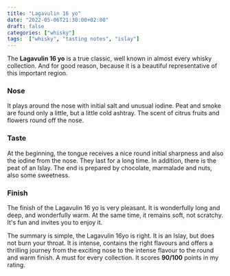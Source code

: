 ```yaml
---
title: "Lagavulin 16 yo"
date: "2022-05-06T21:30:00+02:00"
draft: false
categories: ["whisky"]
tags:  ["whisky", "tasting notes", "islay"]
---
```


The **Lagavulin 16 yo** is a true classic, well known in almost every whisky collection. And for good reason, because it is a beautiful representative of this important region.

### Nose

It plays around the nose with initial salt and unusual iodine. Peat and smoke are found only a little, but a little cold ashtray. The scent of citrus fruits and flowers round off the nose.

### Taste

At the beginning, the tongue receives a nice round initial sharpness and also the iodine from the nose. They last for a long time. In addition, there is the peat of an Islay. The end is prepared by chocolate, marmalade and nuts, also some sweetness.

### Finish

The finish of the Lagavulin 16 yo is very pleasant. It is wonderfully long and deep, and wonderfully warm. At the same time, it remains soft, not scratchy. It's fun and invites you to enjoy it.

The summary is simple, the Lagavulin 16yo is right. It is an Islay, but does not burn your throat. It is intense, contains the right flavours and offers a thrilling journey from the exciting nose to the intense flavour to the round and warm finish. A must for every collection. It scores **90/100** points in my rating.

